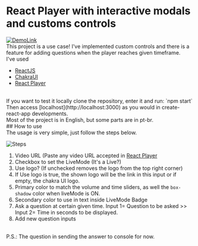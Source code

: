 # React Player with interactive modals and customs controls
[![DemoLink](https://img.shields.io/badge/DEMO-online-brightgreen)](https://react-live-video-player.vercel.app/)
<br/>
This project is a use case! I've implemented custom controls and there is a feature for adding questions when the player reaches given timeframe.
<br/>
I've used 
* [ReactJS](https://reactjs.org) 
* [ChakraUI](https://chakra-ui.com/)
* [React Player](https://github.com/cookpete/react-player)
<br/>
If you want to test it locally clone the repository, enter it and run:
`npm start`
<br/>
Then access [localhost](http://localhost:3000) as you would in create-react-app developments.
<br/>
Most of the project is in English, but some parts are in pt-br.
<br/>
## How to use
<br/>
The usage is very simple, just follow the steps below.

![Steps](https://sweetsoul.sirv.com/Images/Github/CustomReactPlayer/demo.png)

1. Video URL (Paste any video URL accepted in [React Player](https://github.com/cookpete/react-player)
2. Checkbox to set the LiveMode (It's a Live?)
3. Use logo? (If unchecked removes the logo from the top right corner)
4. If Use logo is true, the shown logo will be the link in this input or if empty, the chakra UI logo.
5. Primary color to match the volume and time sliders, as well the `box-shadow` color when liveMode is ON.
6. Secondary color to use in text inside LiveMode Badge
7. Ask a question at certain given time. Input 1= Question to be asked >> Input 2= Time in seconds to be displayed.
8. Add new question inputs
<br/>
P.S.: The question in sending the answer to console for now.

